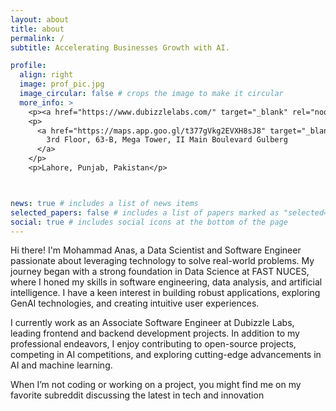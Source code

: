 ```yaml
---
layout: about
title: about
permalink: /
subtitle: Accelerating Businesses Growth with AI.

profile:
  align: right
  image: prof_pic.jpg
  image_circular: false # crops the image to make it circular
  more_info: >
    <p><a href="https://www.dubizzlelabs.com/" target="_blank" rel="noopener noreferrer">Dubizzle Labs</a></p>
    <p>
      <a href="https://maps.app.goo.gl/t377gVkg2EVXH8sJ8" target="_blank" rel="noopener noreferrer">
        3rd Floor, 63-B, Mega Tower, II Main Boulevard Gulberg
      </a>
    </p>
    <p>Lahore, Punjab, Pakistan</p>



news: true # includes a list of news items
selected_papers: false # includes a list of papers marked as "selected={true}"
social: true # includes social icons at the bottom of the page
---
```


Hi there! I'm Mohammad Anas, a Data Scientist and Software Engineer passionate about leveraging technology to solve real-world problems. My journey began with a strong foundation in Data Science at FAST NUCES, where I honed my skills in software engineering, data analysis, and artificial intelligence. I have a keen interest in building robust applications, exploring GenAI technologies, and creating intuitive user experiences.

I currently work as an Associate Software Engineer at Dubizzle Labs, leading frontend and backend development projects. In addition to my professional endeavors, I enjoy contributing to open-source projects, competing in AI competitions, and exploring cutting-edge advancements in AI and machine learning.

When I’m not coding or working on a project, you might find me on my favorite subreddit discussing the latest in tech and innovation
